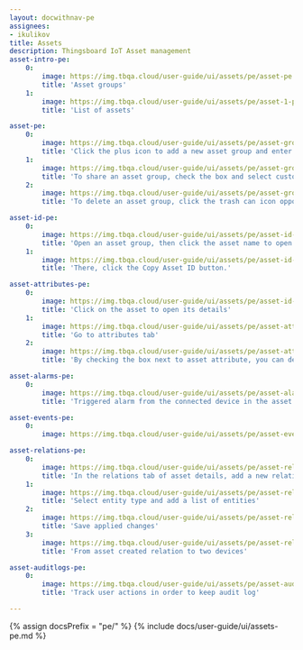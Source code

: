 ```yaml
---
layout: docwithnav-pe
assignees:
- ikulikov
title: Assets
description: Thingsboard IoT Asset management
asset-intro-pe:
    0:
        image: https://img.tbqa.cloud/user-guide/ui/assets/pe/asset-pe.png
        title: 'Asset groups'
    1:
        image: https://img.tbqa.cloud/user-guide/ui/assets/pe/asset-1-pe.png
        title: 'List of assets'

asset-pe:
    0:
        image: https://img.tbqa.cloud/user-guide/ui/assets/pe/asset-groups-pe.png
        title: 'Click the plus icon to add a new asset group and enter the name for it in the opened dialog box'
    1:
        image: https://img.tbqa.cloud/user-guide/ui/assets/pe/asset-groups-1-pe.png
        title: 'To share an asset group, check the box and select customers. Then, click Add'
    2:
        image: https://img.tbqa.cloud/user-guide/ui/assets/pe/asset-groups-2-pe.png
        title: 'To delete an asset group, click the trash can icon opposite an asset and confirm it in the dialog box'

asset-id-pe:
    0:
        image: https://img.tbqa.cloud/user-guide/ui/assets/pe/asset-id-pe.png
        title: 'Open an asset group, then click the asset name to open its details.'
    1:
        image: https://img.tbqa.cloud/user-guide/ui/assets/pe/asset-id-1-pe.png
        title: 'There, click the Copy Asset ID button.'

asset-attributes-pe:
    0:
        image: https://img.tbqa.cloud/user-guide/ui/assets/pe/asset-id-pe.png
        title: 'Click on the asset to open its details'
    1:
        image: https://img.tbqa.cloud/user-guide/ui/assets/pe/asset-attributes-1-pe.png
        title: 'Go to attributes tab'
    2:
        image: https://img.tbqa.cloud/user-guide/ui/assets/pe/asset-attributes-2-pe.png
        title: 'By checking the box next to asset attribute, you can delete it or display it on a widget'

asset-alarms-pe:
    0:
        image: https://img.tbqa.cloud/user-guide/ui/assets/pe/asset-alarms-9-pe.png
        title: 'Triggered alarm from the connected device in the asset details'

asset-events-pe:
    0:
        image: https://img.tbqa.cloud/user-guide/ui/assets/pe/asset-events-pe.png

asset-relations-pe:
    0:
        image: https://img.tbqa.cloud/user-guide/ui/assets/pe/asset-relations-pe.png
        title: 'In the relations tab of asset details, add a new relation by clicking the plus icon'
    1:
        image: https://img.tbqa.cloud/user-guide/ui/assets/pe/asset-relations-1-pe.png
        title: 'Select entity type and add a list of entities'
    2:
        image: https://img.tbqa.cloud/user-guide/ui/assets/pe/asset-relations-2-pe.png
        title: 'Save applied changes'
    3:
        image: https://img.tbqa.cloud/user-guide/ui/assets/pe/asset-relations-3-pe.png
        title: 'From asset created relation to two devices'

asset-auditlogs-pe:
    0:
        image: https://img.tbqa.cloud/user-guide/ui/assets/pe/asset-auditlogs-pe.png
        title: 'Track user actions in order to keep audit log'

---
```


{% assign docsPrefix = "pe/" %}
{% include docs/user-guide/ui/assets-pe.md %}
